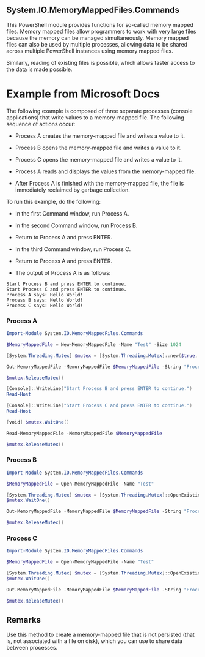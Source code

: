 ## System.IO.MemoryMappedFiles.Commands
This PowerShell module provides functions for so-called memory mapped files. Memory mapped files allow programmers to work with very large files because the memory can be managed simultaneously. Memory mapped files can also be used by multiple processes, allowing data to be shared across multiple PowerShell instances using memory mapped files.

Similarly, reading of existing files is possible, which allows faster access to the data is made possible.

# Example from Microsoft Docs
The following example is composed of three separate processes (console applications) that write values to a memory-mapped file. The following sequence of actions occur:

- Process A creates the memory-mapped file and writes a value to it.

- Process B opens the memory-mapped file and writes a value to it.

- Process C opens the memory-mapped file and writes a value to it.

- Process A reads and displays the values from the memory-mapped file.

- After Process A is finished with the memory-mapped file, the file is immediately reclaimed by garbage collection.

To run this example, do the following:

- In the first Command window, run Process A.

- In the second Command window, run Process B.

- Return to Process A and press ENTER.

- In the third Command window, run Process C.

- Return to Process A and press ENTER.

- The output of Process A is as follows:

````Output
Start Process B and press ENTER to continue.  
Start Process C and press ENTER to continue.  
Process A says: Hello World!
Process B says: Hello World!
Process C says: Hello World!
````

### Process A

````PowerShell
Import-Module System.IO.MemoryMappedFiles.Commands

$MemoryMappedFile = New-MemoryMappedFile -Name "Test" -Size 1024

[System.Threading.Mutex] $mutex = [System.Threading.Mutex]::new($true, "testmapmutex")

Out-MemoryMappedFile -MemoryMappedFile $MemoryMappedFile -String "Process A says: Hello World!"

$mutex.ReleaseMutex()

[Console]::WriteLine("Start Process B and press ENTER to continue.")
Read-Host

[Console]::WriteLine("Start Process C and press ENTER to continue.")
Read-Host

[void] $mutex.WaitOne()

Read-MemoryMappedFile -MemoryMappedFile $MemoryMappedFile

$mutex.ReleaseMutex()
````

### Process B

````PowerShell
Import-Module System.IO.MemoryMappedFiles.Commands

$MemoryMappedFile = Open-MemoryMappedFile -Name "Test"

[System.Threading.Mutex] $mutex = [System.Threading.Mutex]::OpenExisting("testmapmutex")
$mutex.WaitOne()

Out-MemoryMappedFile -MemoryMappedFile $MemoryMappedFile -String "Process B says: Hello World!" -Append

$mutex.ReleaseMutex()
````

### Process C

````PowerShell
Import-Module System.IO.MemoryMappedFiles.Commands

$MemoryMappedFile = Open-MemoryMappedFile -Name "Test"

[System.Threading.Mutex] $mutex = [System.Threading.Mutex]::OpenExisting("testmapmutex")
$mutex.WaitOne()

Out-MemoryMappedFile -MemoryMappedFile $MemoryMappedFile -String "Process C says: Hello World!" -Append

$mutex.ReleaseMutex()
````

## Remarks
Use this method to create a memory-mapped file that is not persisted (that is, not associated with a file on disk), which you can use to share data between processes.